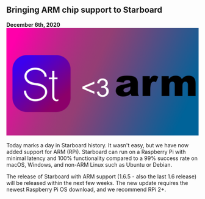 ## Bringing ARM chip support to Starboard
**December 6th, 2020**
![Starboard loves ARM](https://github.com/starboardops/blog/raw/gh-pages/starboardlovearms.png)

Today marks a day in Starboard history. It wasn't easy, but we have now added support for ARM (RPi). Starboard can run on a Raspberry Pi with minimal latency
and 100% functionality compared to a 99% success rate on macOS, Windows, and non-ARM Linux such as Ubuntu or Debian.

The release of Starboard with ARM support (1.6.5 - also the last 1.6 release) will be released within the next few weeks. The new update requires the newest
Raspberry Pi OS download, and we recommend RPi 2+.
